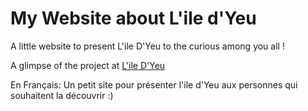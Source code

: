 # My Website about L'ile d'Yeu

A little website to present L'ile D'Yeu to the curious among you all !

A glimpse of the project at [L'ile D'Yeu](https://paulcourty.github.io/MyWebsite_IleYeu/)

En Français: 
Un petit site pour présenter l'ile d'Yeu aux personnes qui souhaitent la découvrir :)
